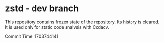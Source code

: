 # zstd - dev branch

This repository contains frozen state of the repository.
Its history is cleared. It is used only for static code
analysis with Codacy.

Commit Time: 1703744141